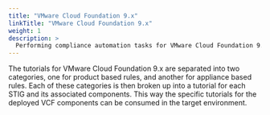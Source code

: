 ```yaml
---
title: "VMware Cloud Foundation 9.x"
linkTitle: "VMware Cloud Foundation 9.x"
weight: 1
description: >
  Performing compliance automation tasks for VMware Cloud Foundation 9.x.
---
```

The tutorials for VMware Cloud Foundation 9.x are separated into two categories, one for product based rules, and another for appliance based rules. Each of these categories is then broken up into a tutorial for each STIG and its associated components. This way the specific tutorials for the deployed VCF components can be consumed in the target environment.  
